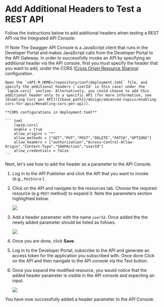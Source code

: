 # Add Additional Headers to Test a REST API

Follow the instructions below to add additional headers when testing a REST API via the Integrated API Console:

!!! Note
    The Swagger API Console is a JavaScript client that runs in the Developer Portal and makes JavaScript calls from the Developer Portal to the API Gateway. In order to successfully invoke an API by specifying an additional header via the API console, first you must specify the header that you want to add, under the CORS ([Cross Origin Resource Sharing](https://developer.mozilla.org/en-US/docs/Web/HTTP/CORS)) configuration.

    Open the `<API-M_HOME>/repository/conf/deployment.toml` file, and specify the additional headers (`userId` in this case) under the `[apim.cors]` section. Alternatively, you could choose to add this additional header only to a specific API (for more information, see [Enabling Cors per API]({{base_path}}/design/advanced-topics/enabling-cors-for-apis/#enabling-cors-per-api)).

    **CORS configurations in deployment.toml**

    ``` toml
        [apim.cors]
        enable = true
        allow_origins = "*"
        allow_methods = ["GET","PUT","POST","DELETE","PATCH","OPTIONS"]
        allow_headers = ["authorization","Access-Control-Allow-Origin","Content-Type","SOAPAction","userId"]
        allow_credentials = false
    ```


Next, let's see how to add the header as a parameter to the API Console.

1.  Log in to the API Publisher and click the API that you want to invoke (e.g., `PetStore` ).
2.  Click on the API and navigate to the resources tab. Choose the required resource (e.g `POST` method) to expand it. Note the parameters section highlighted below.

    ![]({{base_path}}/assets/img/learn/resource-parameters.png)

3.  Add a header parameter with the name `userId`. Once added the the newly added parameter should be listed as follows.

    ![]({{base_path}}/assets/img/learn/add-header-parameter.png)

4.  Once you are done, click **Save**.

5.  Log in to the Developer Portal, subscribe to the API and generate an access token for the application you subscribed with. Once done Click on the API and then navigate to the API console via the Test button.
    
6.  Once you expand the modified resource, you would notice that the added header parameter is visible in the API console and expecting an input.

    ![]({{base_path}}/assets/img/learn/header-parameter-api-console.png)

   
You have now successfully added a header parameter to the API Console.

